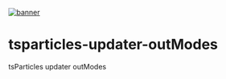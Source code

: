 [![banner](https://particles.js.org/images/banner2.png)](https://particles.js.org)

# tsparticles-updater-outModes

tsParticles updater outModes
